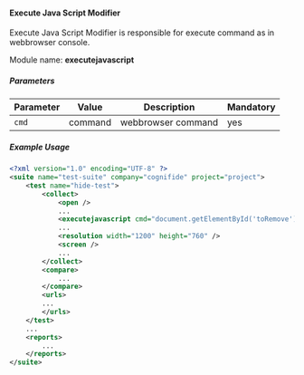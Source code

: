 #### Execute Java Script Modifier

Execute Java Script Modifier is responsible for execute command as in webbrowser console.

Module name: **executejavascript**

##### Parameters

| Parameter | Value | Description | Mandatory |
| --------- | ----- | ----------- | --------- |
| `cmd` | command | webbrowser command | yes |

##### Example Usage

```xml
<?xml version="1.0" encoding="UTF-8" ?>
<suite name="test-suite" company="cognifide" project="project">
    <test name="hide-test">
        <collect>
            <open />
            ...
            <executejavascript cmd="document.getElementById('toRemove').style.display='none'" />
            ...
            <resolution width="1200" height="760" />
            <screen />
            ...
        </collect>
        <compare>
            ...
        </compare>
        <urls>
        ...
        </urls>
    </test>
    ...
    <reports>
        ...
    </reports>
</suite>
```
